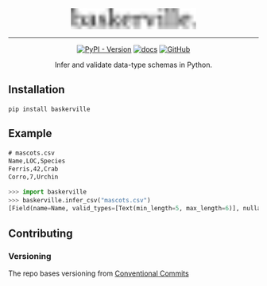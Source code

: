 <div align="center">
  <picture>
    <source media="(prefers-color-scheme: dark)" srcset="https://raw.githubusercontent.com/jaynewey/baskerville/main/static/logo-dark.svg?raw=true" width="50%">
    <source media="(prefers-color-scheme: light)" srcset="https://raw.githubusercontent.com/jaynewey/baskerville/main/static/logo-light.svg?raw=true" width="50%">
    <img src="https://raw.githubusercontent.com/jaynewey/baskerville/main/static/logo-light.svg?raw=true" width="50%">
  </picture>

---

[![PyPI - Version](https://img.shields.io/pypi/v/baskerville)](https://pypi.org/project/baskerville)
[![docs](https://github.com/jaynewey/baskerville-py/actions/workflows/docs.yml/badge.svg)](https://jaynewey.github.io/baskerville-py)
[![GitHub](https://img.shields.io/github/license/jaynewey/baskerville-py)](https://github.com/jaynewey/baskerville-py/blob/main/LICENSE)

Infer and validate data-type schemas in Python.

</div>

## Installation

```
pip install baskerville
```

## Example

```
# mascots.csv
Name,LOC,Species
Ferris,42,Crab
Corro,7,Urchin
```

```python
>>> import baskerville
>>> baskerville.infer_csv("mascots.csv")
[Field(name=Name, valid_types=[Text(min_length=5, max_length=6)], nullable=False), Field(name=LOC, valid_types=[Integer(min_value=7, max_value=42), Float(min_value=7, max_value=42), Text(min_length=1, max_length=2)], nullable=False), Field(name=Species, valid_types=[Text(min_length=4, max_length=6)], nullable=False)]
```

## Contributing

<!-- TODO: add "pre-commit checklist" when CI is set up -->

### Versioning

The repo bases versioning from [Conventional Commits](https://www.conventionalcommits.org/en/v1.0.0/)
